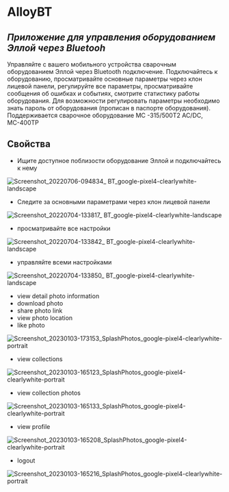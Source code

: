# AlloyBT

## _Приложение для управления оборудованием Эллой через Bluetooh_

Управляйте с вашего мобильного устройства сварочным оборудованием Эллой через Bluetooth подключение. Подключайтесь к оборудованию, просматривайте основные параметры через клон лицевой панели, регулируйте все параметры, просматривайте сообщения об ошибках и событиях, смотрите статистику работы оборудования. Для возможности регулировать параметры необходимо знать пароль от оборудования (прописан в паспорте оборудования). Поддерживается сварочное оборудование МС -315/500Т2 AC/DC, МС-400ТР

## Свойства
- Ищите доступное поблизости оборудование Эллой и подключайтесь к нему

![Screenshot_20220706-094834_ BT_google-pixel4-clearlywhite-landscape](https://user-images.githubusercontent.com/48612375/210384223-51ed08f2-2e94-4d02-808b-e64c1b4a905c.png)

- Следите за основными параметрами через клон лицевой панели

![Screenshot_20220704-133817_ BT_google-pixel4-clearlywhite-landscape](https://user-images.githubusercontent.com/48612375/210384482-257cfde3-d5e9-4767-a187-40a1ed73285a.png)

- просматривайте все настройки

![Screenshot_20220704-133842_ BT_google-pixel4-clearlywhite-landscape](https://user-images.githubusercontent.com/48612375/210384887-72fb1309-7907-4487-8127-91682d0dc96b.png)

- управляйте всеми настройками

![Screenshot_20220704-133850_ BT_google-pixel4-clearlywhite-landscape](https://user-images.githubusercontent.com/48612375/210385028-d9e6153b-a4df-4c71-b376-b6f1a8dc87c8.png)

- view detail photo information
- download photo
- share photo link
- view photo location
- like photo

![Screenshot_20230103-173153_SplashPhotos_google-pixel4-clearlywhite-portrait](https://user-images.githubusercontent.com/48612375/210379138-73c1c56e-8d7e-430d-86fe-d0ccfa159328.png)

- view collections

![Screenshot_20230103-165123_SplashPhotos_google-pixel4-clearlywhite-portrait](https://user-images.githubusercontent.com/48612375/210376876-26dd043e-83ce-4fd0-921a-047101de0c48.png)

- view collection photos

![Screenshot_20230103-165133_SplashPhotos_google-pixel4-clearlywhite-portrait](https://user-images.githubusercontent.com/48612375/210377262-68f1f505-2fda-466d-b3e5-95763577b737.png)

- view profile

![Screenshot_20230103-165208_SplashPhotos_google-pixel4-clearlywhite-portrait](https://user-images.githubusercontent.com/48612375/210377416-2a5793f1-41f4-4276-87d5-cdc94e2d561d.png)

- logout

![Screenshot_20230103-165216_SplashPhotos_google-pixel4-clearlywhite-portrait](https://user-images.githubusercontent.com/48612375/210379515-12bfe2a9-fa9e-43f4-80b3-fe2fe87632de.png)







